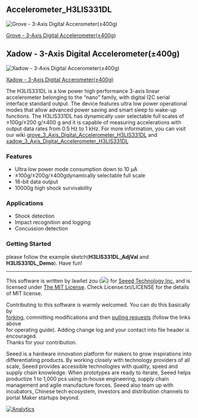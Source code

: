 ## Accelerometer_H3LIS331DL

![Grove - 3-Axis Digital Accerometer(±400g)](https://statics3.seeedstudio.com/images/product/grove%203Axis%20Accelerometer400g.jpg)

[Grove - 3-Axis Digital Accelerometer(±400g)
](http://www.seeedstudio.com/depot/Grove-3Axis-Digital-Accelerometer400g-p-1897.html?cPath=25_132)

## Xadow - 3-Axis Digital Accelerometer(±400g)
![Xadow - 3-Axis Digital Accerometer(±400g)](https://statics3.seeedstudio.com/images/product/Xadow%203Axis%20Accelerometer400g.jpg)

[Xadow - 3-Axis Digital Accerometer(±400g)](https://www.seeedstudio.com/Xadow-3-Axis-Digital-Accelerometer%28%C2%B1400g%29-p-1896.html)

The H3LIS331DL is a low power high performance 3-axis linear accelerometer belonging to the “nano” family, with digital I2C serial interface standard output. The device features ultra low power operational modes that allow advanced power saving and smart sleep to wake-up functions. The H3LIS331DL has dynamically user selectable full scales of ±100g/±200 g/±400 g and it is capable of measuring accelerations with output data rates from 0.5 Hz to 1 kHz.  For more information, you can visit our wiki [grove_3_Axis_Digital_Accelerometer_H3LIS331DL][1] and [xadow_3_Axis_Digital_Accelerometer_H3LIS331DL][2] 

### Features
+ Ultra low power mode consumption down to 10 µA
+ ±100g/±200g/±400gdynamically selectable full scale
+ 16-bit data output
+ 10000g high shock survivability


### Applications
+ Shock detection
+ Impact recognition and logging
+ Concussion detection 

### Getting Started
please follow the example sketch(**H3LIS331DL_AdjVal** and **H3LIS331DL_Demo**). Have fun!


----

This software is written by lawliet zou (![](http://www.seeedstudio.com/wiki/images/f/f8/Email-lawliet.zou.jpg)) for [Seeed Technology Inc.](http://www.seeed.cc) and is licensed under [The MIT License](http://opensource.org/licenses/mit-license.php). Check License.txt/LICENSE for the details of MIT license.<br>

Contributing to this software is warmly welcomed. You can do this basically by<br>
[forking](https://help.github.com/articles/fork-a-repo), committing modifications and then [pulling requests](https://help.github.com/articles/using-pull-requests) (follow the links above<br>
for operating guide). Adding change log and your contact into file header is encouraged.<br>
Thanks for your contribution.

Seeed is a hardware innovation platform for makers to grow inspirations into differentiating products. By working closely with technology providers of all scale, Seeed provides accessible technologies with quality, speed and supply chain knowledge. When prototypes are ready to iterate, Seeed helps productize 1 to 1,000 pcs using in-house engineering, supply chain management and agile manufacture forces. Seeed also team up with incubators, Chinese tech ecosystem, investors and distribution channels to portal Maker startups beyond.

[1]:http://wiki.seeedstudio.com/Grove-3-Axis_Digital_Accelerometer-400g/
[2]:http://wiki.seeedstudio.com/Xadow_3_Aixs_Digital_Accelerometer_plusandminus_400g/

[![Analytics](https://ga-beacon.appspot.com/UA-46589105-3/Accelerometer_H3LIS331DL)](https://github.com/igrigorik/ga-beacon)
